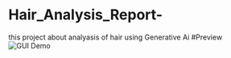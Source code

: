 # Hair_Analysis_Report-
this project about analyasis of hair  using Generative Ai
#Preview
![GUI Demo](./screenshots/app_demo.png)
